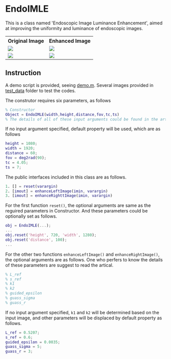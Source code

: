 # EndoIMLE

This is a class named 'Endoscopic Image Luminance Enhancement', aimed at improving the uniformity and luminance of endoscopic images.

<table>
    <tr><th> Original Image </th> <th> Enhanced Image </th>
    </tr>
    <tr><td> <img src="./test_data/test_01.bmp"> </td>
    <td> <img src="./test_data/test_01_enhanced.bmp"> </td>
    </tr>
    <tr><td> <img src="./test_data/test_02.bmp"> </td>
    <td> <img src="./test_data/test_02_enhanced.bmp"> </td>
    </tr>
</table>

## Instruction

A demo script is provided, seeing [demo.m](https://github.com/wlfrii/EndoIMLE/blob/main/demo.m). Several images provided in [test_data](https://github.com/wlfrii/EndoIMLE/tree/main/test_data) folder to test the codes.

The construtor requires six parameters, as follows
```MATLAB
% Constructor
Object = EndoIMLE(width,height,distance,fov,tc,ts)
% The details of all of these input arguments could be found in the artical.
```

If no input argument specified, default property will be used, which are as follows
```MATLAB
height = 1080; 
width = 1920;
distance = 60;
fov = deg2rad(90);
tc = 4.05;
ts = 7;
```

The public interfaces included in this class are as follows.
```MATLAB
1. [] = reset(varargin)
2. [imout] = enhanceLeftImage(imin, varargin)
3. [imout] = enhanceRighttImage(imin, varargin)
```
For the first function `reset()`, the optional arguments are same as the reguired parameters in Constructor. And these parameters could be optionally set as follows.
```MATLAB
obj = EndoIMLE(...);
...
obj.reset('height', 720, 'width', 1280);
obj.reset('distance', 100);
...
```

For the other two functions `enhanceLeftImage()` and `enhanceRightImage()`, the optional arguments are as follows. One who perfers to know the details of these parameters are suggest to read the artical.
```MATLAB
% L_ref
% s_ref
% k1
% k2
% guided_epsilon
% guass_sigma
% guass_r
```

If no input argument specified, `k1` and `k2` will be determined based on the input image, and other parameters will be displaced by default property as follows.
```MATLAB
L_ref = 0.5207;
s_ref = 0.6;
guided_epsilon = 0.0035;
guass_sigma = 5;
guass_r = 3;
```